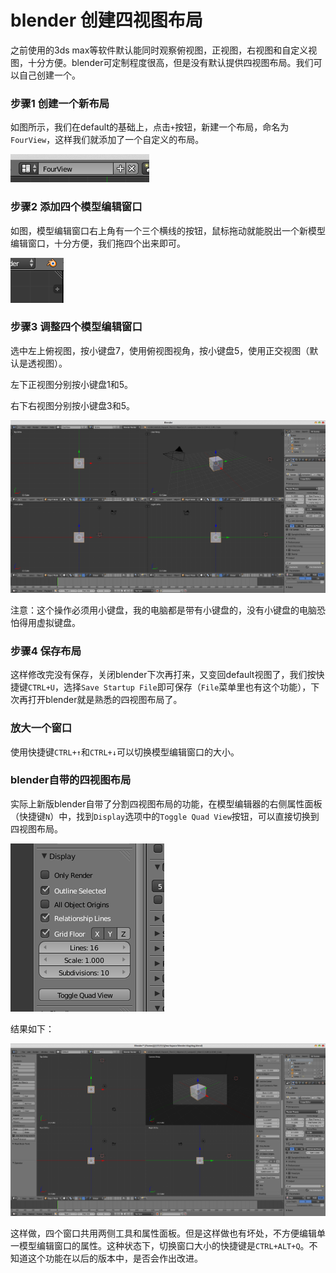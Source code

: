 # blender 创建四视图布局

之前使用的3ds max等软件默认能同时观察俯视图，正视图，右视图和自定义视图，十分方便。blender可定制程度很高，但是没有默认提供四视图布局。我们可以自己创建一个。

### 步骤1 创建一个新布局

如图所示，我们在default的基础上，点击`+`按钮，新建一个布局，命名为`FourView`，这样我们就添加了一个自定义的布局。

![](res/1.png)

### 步骤2 添加四个模型编辑窗口

如图，模型编辑窗口右上角有一个三个横线的按钮，鼠标拖动就能脱出一个新模型编辑窗口，十分方便，我们拖四个出来即可。

![](res/2.png)

### 步骤3 调整四个模型编辑窗口

选中左上俯视图，按小键盘7，使用俯视图视角，按小键盘5，使用正交视图（默认是透视图）。

左下正视图分别按小键盘1和5。

右下右视图分别按小键盘3和5。

![](res/3.png)

注意：这个操作必须用小键盘，我的电脑都是带有小键盘的，没有小键盘的电脑恐怕得用虚拟键盘。

### 步骤4 保存布局

这样修改完没有保存，关闭blender下次再打来，又变回default视图了，我们按快捷键`CTRL+U`，选择`Save Startup File`即可保存（`File`菜单里也有这个功能），下次再打开blender就是熟悉的四视图布局了。

### 放大一个窗口

使用快捷键`CTRL+↑`和`CTRL+↓`可以切换模型编辑窗口的大小。

### blender自带的四视图布局

实际上新版blender自带了分割四视图布局的功能，在模型编辑器的右侧属性面板（快捷键`N`）中，找到`Display`选项中的`Toggle Quad View`按钮，可以直接切换到四视图布局。

![](res/4.png)

结果如下：

![](res/5.png)

这样做，四个窗口共用两侧工具和属性面板。但是这样做也有坏处，不方便编辑单一模型编辑窗口的属性。这种状态下，切换窗口大小的快捷键是`CTRL+ALT+Q`。不知道这个功能在以后的版本中，是否会作出改进。
